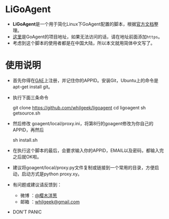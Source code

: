 
LiGoAgent
=========

- **LiGoAgent**是一个用于简化Linux下GoAgent配置的脚本，根据[官方文档](https://code.google.com/p/goagent/wiki/GoAgent_Linux)整理。
- [这里](https://code.google.com/p/goagent/)是GoAgent的项目地址，如果无法访问的话，请在地址前面添加`https`。
- 考虑到这个脚本的使用者都是在中国大陆，所以本文就用简体中文写了。

使用说明
=========
- 首先你得在[GAE](https://developers.google.com/appengine/?hl=zh-CN&csw=1)上注册，并记住你的APPID。安装Git，Ubuntu上的命令是apt-get install git。
- 执行下面三条命令

    git clone https://github.com/whilgeek/ligoagent
    cd ligoagent
    sh getsource.sh

- 然后修改 goagent/local/proxy.ini，将第8行的goagent修改为你自己的APPID，再然后

    sh install.sh

- 在执行这个脚本的最后，会要求输入你的APPID，EMAIL以及密码，都输入完之后就OK啦。
- 建议将goagent/local/proxy.py文件复制或链接到一个常用的目录，方便启动，启动方式是python proxy.xy。
- 有问题或建议请反馈到：
    - 微博 ：[@樱木洋葱](http://weibo.com/liuyang9duan)
    - 邮箱 ：whilgeek@gmail.com  
- DON'T PANIC
